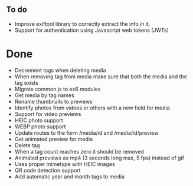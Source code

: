 ## To do

* Improve exiftool library to correctly extract the info in it.
* Support for authentication using Javascript web tokens (JWTs)

# Done

* Decrement tags when deleting media
* When removing tag from media make sure that both the media and the tag exists
* Migrate common.js to es6 modules
* Get media by tag names
* Rename thumbnails to previews
* Identify photos from videos or others with a new field for media
* Support for video previews
* HEIC photo support
* WEBP photo support
* Update routes to the form /media/id and /media/id/preview
* Get animated preview for media
* Delete tag
* When a tag count reaches zero it should be removed
* Animated previews as mp4 (3 seconds long max, 5 fps) instead of gif
* Uses proper mimetype with HEIC images
* QR code detection support
* Add automatic year and month tags to media

